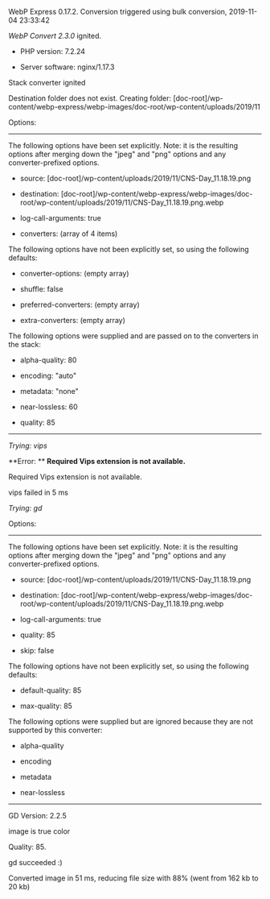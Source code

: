 WebP Express 0.17.2. Conversion triggered using bulk conversion, 2019-11-04 23:33:42

*WebP Convert 2.3.0*  ignited.
- PHP version: 7.2.24
- Server software: nginx/1.17.3

Stack converter ignited
Destination folder does not exist. Creating folder: [doc-root]/wp-content/webp-express/webp-images/doc-root/wp-content/uploads/2019/11

Options:
------------
The following options have been set explicitly. Note: it is the resulting options after merging down the "jpeg" and "png" options and any converter-prefixed options.
- source: [doc-root]/wp-content/uploads/2019/11/CNS-Day_11.18.19.png
- destination: [doc-root]/wp-content/webp-express/webp-images/doc-root/wp-content/uploads/2019/11/CNS-Day_11.18.19.png.webp
- log-call-arguments: true
- converters: (array of 4 items)

The following options have not been explicitly set, so using the following defaults:
- converter-options: (empty array)
- shuffle: false
- preferred-converters: (empty array)
- extra-converters: (empty array)

The following options were supplied and are passed on to the converters in the stack:
- alpha-quality: 80
- encoding: "auto"
- metadata: "none"
- near-lossless: 60
- quality: 85
------------


*Trying: vips* 

**Error: ** **Required Vips extension is not available.** 
Required Vips extension is not available.
vips failed in 5 ms

*Trying: gd* 

Options:
------------
The following options have been set explicitly. Note: it is the resulting options after merging down the "jpeg" and "png" options and any converter-prefixed options.
- source: [doc-root]/wp-content/uploads/2019/11/CNS-Day_11.18.19.png
- destination: [doc-root]/wp-content/webp-express/webp-images/doc-root/wp-content/uploads/2019/11/CNS-Day_11.18.19.png.webp
- log-call-arguments: true
- quality: 85
- skip: false

The following options have not been explicitly set, so using the following defaults:
- default-quality: 85
- max-quality: 85

The following options were supplied but are ignored because they are not supported by this converter:
- alpha-quality
- encoding
- metadata
- near-lossless
------------

GD Version: 2.2.5
image is true color
Quality: 85. 
gd succeeded :)

Converted image in 51 ms, reducing file size with 88% (went from 162 kb to 20 kb)
